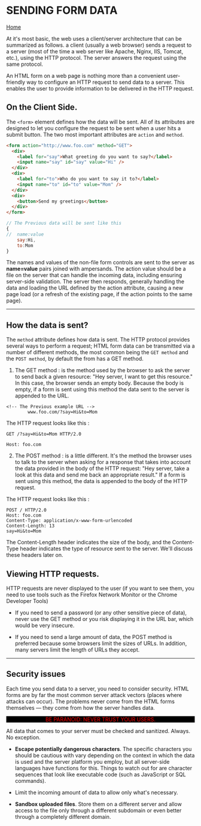 # SENDING FORM DATA

[Home](https://sayefdeen.github.io/reading-notes301/)

At it's most basic, the web uses a client/server architecture that can be summarized as follows. a client (usually a web browser) sends a request to a server (most of the time a web server like Apache, Nginx, IIS, Tomcat, etc.), using the HTTP protocol. The server answers the request using the same protocol.

An HTML form on a web page is nothing more than a convenient user-friendly way to configure an HTTP request to send data to a server. This enables the user to provide information to be delivered in the HTTP request.

## On the Client Side.

The `<form>` element defines how the data will be sent. All of its attributes are designed to let you configure the request to be sent when a user hits a submit button. The two most important attributes are `action` and `method`.

```html
<form action="http://www.foo.com" method="GET">
  <div>
    <label for="say">What greeting do you want to say?</label>
    <input name="say" id="say" value="Hi" />
  </div>
  <div>
    <label for="to">Who do you want to say it to?</label>
    <input name="to" id="to" value="Mom" />
  </div>
  <div>
    <button>Send my greetings</button>
  </div>
</form>
```

```javascript
// The Previous data will be sent like this
{
//  name:value
    say:Hi,
    to:Mom
}
```

The names and values of the non-file form controls are sent to the server as **name=value** pairs joined with ampersands. The action value should be a file on the server that can handle the incoming data, including ensuring server-side validation. The server then responds, generally handling the data and loading the URL defined by the action attribute, causing a new page load (or a refresh of the existing page, if the action points to the same page).

---

## How the data is sent?

The `method` attribute defines how data is sent. The HTTP protocol provides several ways to perform a request; HTML form data can be transmitted via a number of different methods, the most common being the `GET method` and the `POST method`, by default the from has a GET method.

1. The GET method : is the method used by the browser to ask the server to send back a given resource: "Hey server, I want to get this resource." In this case, the browser sends an empty body. Because the body is empty, if a form is sent using this method the data sent to the server is appended to the URL.

```http
<!-- The Previous example URL -->
        www.foo.com/?say=Hi&to=Mom
```

The HTTP request looks like this :

    GET /?say=Hi&to=Mom HTTP/2.0

    Host: foo.com

2. The POST method : is a little different. It's the method the browser uses to talk to the server when asking for a response that takes into account the data provided in the body of the HTTP request: "Hey server, take a look at this data and send me back an appropriate result." If a form is sent using this method, the data is appended to the body of the HTTP request.

The HTTP request looks like this :

    POST / HTTP/2.0
    Host: foo.com
    Content-Type: application/x-www-form-urlencoded
    Content-Length: 13
    say=Hi&to=Mom

The Content-Length header indicates the size of the body, and the Content-Type header indicates the type of resource sent to the server. We'll discuss these headers later on.

## Viewing HTTP requests.

HTTP requests are never displayed to the user (if you want to see them, you need to use tools such as the Firefox Network Monitor or the Chrome Developer Tools)

- If you need to send a password (or any other sensitive piece of data), never use the GET method or you risk displaying it in the URL bar, which would be very insecure.

- If you need to send a large amount of data, the POST method is preferred because some browsers limit the sizes of URLs. In addition, many servers limit the length of URLs they accept.

---

## Security issues

Each time you send data to a server, you need to consider security. HTML forms are by far the most common server attack vectors (places where attacks can occur). The problems never come from the HTML forms themselves — they come from how the server handles data.

<p style="color:red; background-color:black; text-align: center; text-transform:uppercase  "> Be paranoid: Never trust your users.</p>

All data that comes to your server must be checked and sanitized. Always. No exception.

- **Escape potentially dangerous characters**. The specific characters you should be cautious with vary depending on the context in which the data is used and the server platform you employ, but all server-side languages have functions for this. Things to watch out for are character sequences that look like executable code (such as JavaScript or SQL commands).

- Limit the incoming amount of data to allow only what's necessary.

- **Sandbox uploaded files**. Store them on a different server and allow access to the file only through a different subdomain or even better through a completely different domain.
